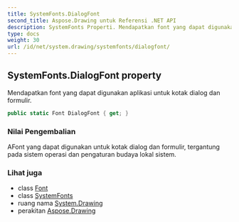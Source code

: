 ```yaml
---
title: SystemFonts.DialogFont
second_title: Aspose.Drawing untuk Referensi .NET API
description: SystemFonts Properti. Mendapatkan font yang dapat digunakan aplikasi untuk kotak dialog dan formulir.
type: docs
weight: 30
url: /id/net/system.drawing/systemfonts/dialogfont/
---
```

## SystemFonts.DialogFont property

Mendapatkan font yang dapat digunakan aplikasi untuk kotak dialog dan formulir.

```csharp
public static Font DialogFont { get; }
```

### Nilai Pengembalian

AFont yang dapat digunakan untuk kotak dialog dan formulir, tergantung pada sistem operasi dan pengaturan budaya lokal sistem.

### Lihat juga

* class [Font](../../font/)
* class [SystemFonts](../)
* ruang nama [System.Drawing](../../systemfonts/)
* perakitan [Aspose.Drawing](../../../)


